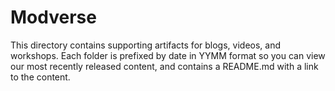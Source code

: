 # Modverse
This directory contains supporting artifacts for blogs, videos, and workshops. Each folder is prefixed by date in YYMM format so you can view our most recently released content, and contains a README.md with a link to the content.